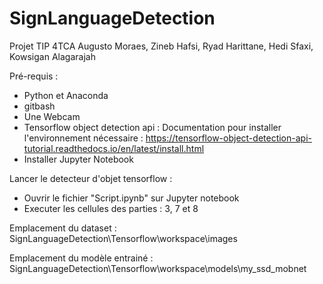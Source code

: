 # SignLanguageDetection

Projet TIP
4TCA
Augusto Moraes, Zineb Hafsi, Ryad Harittane, Hedi Sfaxi, Kowsigan Alagarajah

Pré-requis : 
- Python et Anaconda
- gitbash
- Une Webcam 
- Tensorflow object detection api : Documentation pour installer l'environnement nécessaire : https://tensorflow-object-detection-api-tutorial.readthedocs.io/en/latest/install.html
- Installer Jupyter Notebook



Lancer le detecteur d'objet tensorflow : 

- Ouvrir le fichier "Script.ipynb" sur Jupyter notebook
- Executer les cellules des parties : 3, 7 et 8


Emplacement du dataset : SignLanguageDetection\Tensorflow\workspace\images

Emplacement du modèle entrainé : SignLanguageDetection\Tensorflow\workspace\models\my_ssd_mobnet
